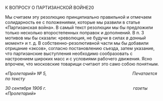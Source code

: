К ВОПРОСУ О ПАРТИЗАНСКОЙ ВОЙНЕ20

Мы считаем эту резолюцию принципиально правильной и отмечаем солидарность ее с положениями, которые мы развили в статье «Партизанская война». В самый текст ре­золюции мы бы предложили только несколько второстепенных поправок и дополнений. В п. 3 мотивов мы бы сказали: «революция, не будучи в силах _в данный момент»_ и т. д. В собственно-резолютивной части мы бы добавили отрицание «эксов», согласно поста­новлению съезда, затем указание, что партизанские выступления необходимо сообразо­вать с настроением широких масс и с условиями рабочего движения. Ясно впрочем, что московские товарищи считают это само собою понятным.

_«Пролетарий» № 5,                                                                       Печатается по тексту_

_30 сентября 1906 г.                                                                        газеты «Пролетарий»_